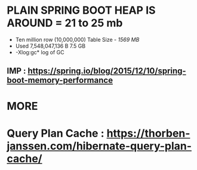 # PLAIN SPRING BOOT HEAP IS AROUND = 21 to 25 mb

- Ten million row (10,000,000) Table Size - *1569 MB*
- Used   7,548,047,136 B  7.5 GB
- -Xlog:gc* log of GC

IMP : https://spring.io/blog/2015/12/10/spring-boot-memory-performance
----------------------------------------------------------------------------
# MORE
# Query Plan Cache : https://thorben-janssen.com/hibernate-query-plan-cache/

